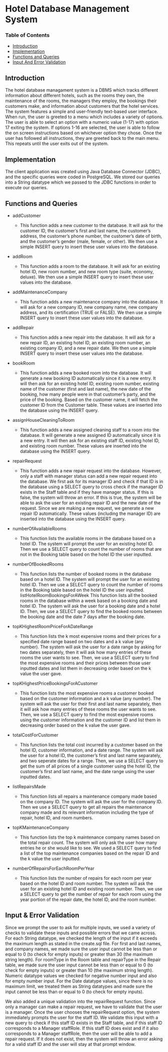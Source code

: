 # Hotel Database Management System

### Table of Contents
- [Introduction](#introduction)
- [Implementation](#implementation)
- [Functions and Queries](#functions-and-queries)
- [Input And Error Validation](#input-and-error-validation)

## Introduction
The hotel database managament system is a DBMS which tracks different information about different hotels, such as the rooms they own, the maintenance of the rooms, the managers they employ, the bookings their customers make, and information about customers that the hotel services. The system features a simple and user-friendly text-based user interface. When run, the user is greeted to a menu which includes a variety of options. The user is able to select an option with a numeric value (1-17) with option 17 exiting the system. If options 1-16 are selected, the user is able to follow the on screen instructions based on whichever option they chose. Once the user has followed all instructions, they are greeted back to the main menu. This repeats until the user exits out of the system.

## Implementation
The client application was created using Java Database Connector (JDBC), and the specific queries were coded in PostgreSQL. We stored our queries into a String datatype which we passed to the JDBC functions in order to execute our queries.

## Functions and Queries
- addCustomer
  - This function adds a new customer to the database. It will ask for the customer ID, the customer’s first and last name, the customer’s address, the customer’s phone number, the customer’s date of birth, and the customer’s gender (male, female, or other). We then use a simple INSERT query to insert these user values into the database.

- addRoom
  - This function adds a room to the database. It will ask for an existing hotel ID, new room number, and new room type (suite, economy, deluxe). We then use a simple INSERT query to insert these user values into the database.

- addMaintenanceCompany
  - This function adds a new maintenance company into the database. It will ask for a new company ID, new company name, new company address, and its certification (TRUE or FALSE). We then use a simple INSERT query to insert these user values into the database.
  
- addRepair
  - This function adds a new repair into the database. It will ask for a new repair ID, an existing hotel ID, an existing room number, an existing company ID, and a new repair date. We then use a simple INSERT query to insert these user values into the database.
 
- bookRoom 
  - This function adds a new booked room into the database. It will generate a new booking ID automatically since it is a new entry. It will then ask for an existing hotel ID, existing room number, existing name of the customer (first and last name), the new date of the booking, how many people were in that customer’s party, and the price of the booking. Based on the customer name, it will fetch the customer ID from the Customer table. These values are inserted into the database using the INSERT query.
  
- assignHouseCleaningToRoom
  - This function adds a new assigned cleaning staff to a room into the database. It will generate a new assigned ID automatically since it is a new entry. It will then ask for an existing staff ID, existing hotel ID, and existing room number. These values are inserted into the database using the INSERT query.

- repairRequest
  - This function adds a new repair request into the database. However, only a staff with manager status can add a new repair request into the database. We first ask for its manager ID and check if that ID is in the database using a SELECT query to cross check if the manager ID exists in the Staff table and if they have manager status. If this is false, the system will throw an error. If this is true, the system will be able to ask the user for an existing repair ID and the new date of the request. Since we are making a new request, we generate a new repair ID automatically. These values (including the manager ID) are inserted into the database using the INSERT query.

- numberOfAvailableRooms
  - This function lists the available rooms in the database based on a hotel ID. The system will prompt the user for an existing hotel ID. Then we use a SELECT query to count the number of rooms that are not in the Booking table based on the hotel ID the user inputted.

- numberOfBookedRooms
  - This function lists the number of booked rooms in the database based on a hotel ID. The system will prompt the user for an existing hotel ID. Then we use a SELECT query to count the number of rooms in the Booking table based on the hotel ID the user inputted.
listHotelRoomBookingsForAWeek
This function lists all the booked rooms in the database within a week based on a booking date and hotel ID. The system will ask the user for a booking date and a hotel ID. Then, we use a SELECT query to find the booked rooms between the booking date and the date 7 days after the booking date.

- topKHighestRoomPriceForADateRange
  - This function lists the k most expensive rooms and their prices for a specified date range based on two dates and a k value (any number). The system will ask the user for a date range by asking for two dates separately, then it will ask how many entries of these rooms the user wants to see. Then, we use a SELECT query to find the most expensive rooms and their prices between those user inputted dates and list them in decreasing order based on the k value the user gave.

- topKHighestPriceBookingsForACustomer
  - This function lists the most expensive rooms a customer booked based on the customer information and a k value (any number). The system will ask the user for their first and last name separately, then it will ask how many entries of these rooms the user wants to see. Then, we use a SELECT query to find the most expensive rooms using the customer information and the customer ID and list them in decreasing order based on the k value the user gave. 

- totalCostForCustomer
  - This function lists the total cost incurred by a customer based on the hotel ID, customer information, and a date range. The system will ask the user for a hotel ID, the customer’s first and last name separately, and two seperate dates for a range. Then, we use a SELECT query to get the sum of all prices of a single customer using the hotel ID, the customer’s first and last name, and the date range using the user inputted dates.

- listRepairsMade
  - This function lists all repairs a maintenance company made based on the company ID. The system will ask the user for the company ID. Then we use a SELECT query to get all repairs the maintenance company made and its relevant information including the type of repair, hotel ID, and room numbers.

- topKMaintenanceCompany
  - This function lists the top k maintenance company names based on the total repair count. The system will only ask the user how many entries he or she would like to see. We used a SELECT query to find a list of the top maintenance companies based on the repair ID and the k value the user inputted.

- numberOfRepairsForEachRoomPerYear
  - This function lists the number of repairs for each room per year based on the hotel ID and room number. The system will ask the user for an existing hotel ID and existing room number. Then, we use a SELECT query to get the number of repair for each room using the  year portion of the repair date, the hotel ID, and the room number.

## Input & Error Validation
Since we prompt the user to ask for multiple inputs, we used a variety of checks to validate these inputs and possible errors that we came across. For each String datatype, we checked the length of the input if it exceeds the maximum length as stated in the create.sql file. For first and last names, and company names,  we made sure the user input cannot be less than or equal to 0 (to check for empty inputs) or greater than 30 (the maximum string length). For roomType in the Room table and repairType in the Repair table, we made sure the user input cannot be less than or equal to 0 (to check for empty inputs) or greater than 10 (the maximum string length). Numeric datatype values we checked for negative number input and also for empty number input. For the Date datatype values, since there is no maximum limit, we treated them as String datatypes and made sure the input cannot be less than or equal to 0 (to check for empty inputs).

We also added a unique validation into the repairRequest function. Since only a manager can make a repair request, we have to validate that the user is a manager. Once the user chooses the repairRequest option, the system immediately prompts the user for the staff ID. We validate this input with a new query to check if this staff ID exists in the Staff table, and if this staff ID corresponds to a Manager staffRole. If this staff ID does exist and if it also corresponds to a Manager staffRole, then the user will be able to add a repair request. If it does not exist, then the system will throw an error asking for a valid staff ID and the user will stay at that prompt window.
